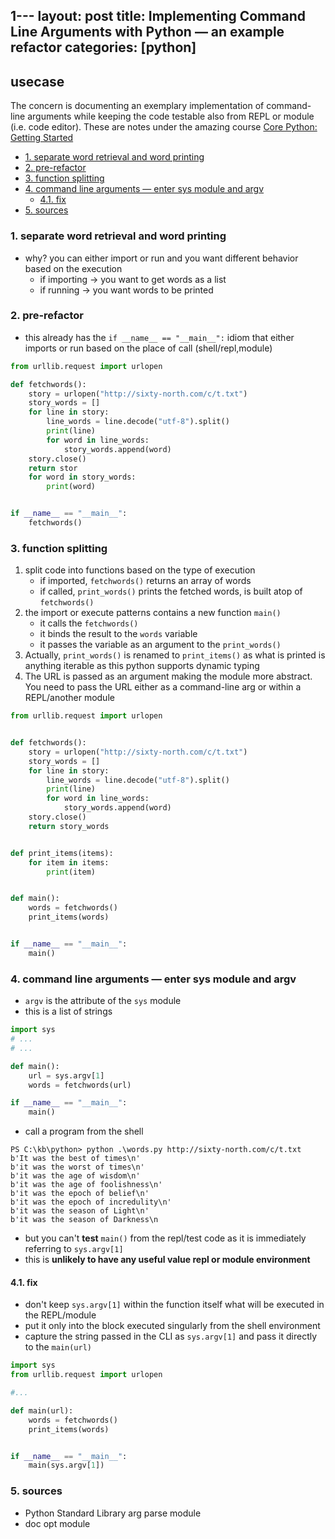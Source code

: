 1---
layout: post
title: Implementing Command Line Arguments with Python — an example refactor
categories: [python]
---
## usecase
The concern is documenting an exemplary implementation of command-line arguments while keeping the code testable also from REPL or module (i.e. code editor). These are notes under the amazing course [Core Python: Getting Started](https://www.pluralsight.com/courses/getting-started-python-core)

<!-- TOC -->

- [1. separate word retrieval and word printing](#1-separate-word-retrieval-and-word-printing)
- [2. pre-refactor](#2-pre-refactor)
- [3. function splitting](#3-function-splitting)
- [4. command line arguments — enter sys module and argv](#4-command-line-arguments--enter-sys-module-and-argv)
    - [4.1. fix](#41-fix)
- [5. sources](#5-sources)

<!-- /TOC -->

### 1. separate word retrieval and word printing
* why? you can either import or run and you want different behavior based on the execution
    * if importing → you want to get words as a list
    * if running → you want words to be printed

### 2. pre-refactor
* this already has the `if __name__ == "__main__":` idiom that either imports or run based on the place of call (shell/repl,module)

```python
from urllib.request import urlopen 

def fetchwords():
    story = urlopen("http://sixty-north.com/c/t.txt")
    story_words = []
    for line in story:
        line_words = line.decode("utf-8").split()
        print(line)
        for word in line_words:
            story_words.append(word)
    story.close()
    return stor
    for word in story_words:
        print(word)


if __name__ == "__main__":
    fetchwords()
```

### 3. function splitting
1. split code into functions based on the type of execution
    * if imported, `fetchwords()` returns an array of words
    * if called, `print_words()` prints the fetched words, is built atop of `fetchwords()`
2. the import or execute patterns contains a new function `main()` 
    * it calls the `fetchwords()` 
    * it binds the result to the `words` variable
    * it passes the variable as an argument to the `print_words()` 
3. Actually, `print_words()` is renamed to `print_items()` as what is printed is anything iterable as this python supports dynamic typing
4. The URL is passed as an argument making the module more abstract. You need to pass the URL either as a command-line arg or within a REPL/another module    

```python
from urllib.request import urlopen


def fetchwords():
    story = urlopen("http://sixty-north.com/c/t.txt")
    story_words = []
    for line in story:
        line_words = line.decode("utf-8").split()
        print(line)
        for word in line_words:
            story_words.append(word)
    story.close()
    return story_words


def print_items(items):
    for item in items:
        print(item)


def main():
    words = fetchwords()
    print_items(words)


if __name__ == "__main__":
    main()
```

### 4. command line arguments — enter sys module and argv
* `argv` is the attribute of the `sys` module
* this is a list of strings

```python
import sys
# ...
# ...

def main():
    url = sys.argv[1]
    words = fetchwords(url)

if __name__ == "__main__":
    main()

```

* call a program from the shell

```
PS C:\kb\python> python .\words.py http://sixty-north.com/c/t.txt
b'It was the best of times\n'
b'it was the worst of times\n'
b'it was the age of wisdom\n'
b'it was the age of foolishness\n'
b'it was the epoch of belief\n'
b'it was the epoch of incredulity\n'
b'it was the season of Light\n'
b'it was the season of Darkness\n
```

* but you can't **test** `main()` from the repl/test code as it is immediately referring to `sys.argv[1]`
* this is **unlikely to have any useful value repl or module environment**

#### 4.1. fix
* don't keep `sys.argv[1]` within the function itself what will be executed in the REPL/module
* put it only into the block executed singularly from the shell environment
* capture the string passed in the CLI as `sys.argv[1]` and pass it directly to the `main(url)` 

```python
import sys
from urllib.request import urlopen

#...

def main(url):
    words = fetchwords()
    print_items(words)


if __name__ == "__main__":
    main(sys.argv[1])
```

### 5. sources
* Python Standard Library arg parse module
* doc opt module
